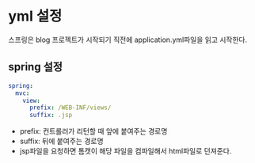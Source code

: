 # yml 설정
스프링은 blog 프로젝트가 시작되기 직전에 application.yml파일을 읽고 시작한다.

## spring 설정
```yml
spring:
  mvc:
    view:
      prefix: /WEB-INF/views/
      suffix: .jsp
```
- prefix: 컨트롤러가 리턴할 때 앞에 붙여주는 경로명
- suffix: 뒤에 붙여주는 경로명
- jsp파일을 요청하면 톰캣이 해당 파일을 컴파일해서 html파일로 던져준다.
<br>